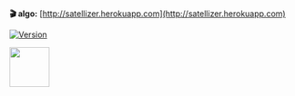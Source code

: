 **:clapper: algo:** [http://satellizer.herokuapp.com](http://satellizer.herokuapp.com)



[![Version](./version-0.5.1-orange.svg)](https://www.npmjs.org/package/satellizer)



<img src="http://indonesia-royal.com/wp-content/uploads/2014/06/twitter-bird-square-logo.jpg" height="70">
